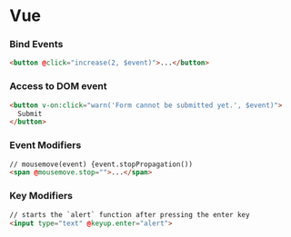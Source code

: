 # Vue

### Bind Events

```html
<button @click="increase(2, $event)">...</button>
```

### Access to DOM event

```html
<button v-on:click="warn('Form cannot be submitted yet.', $event)">
  Submit
</button>
```

### Event Modifiers

```html
// mousemove(event) {event.stopPropagation())
<span @mousemove.stop="">...</span>
```

### Key Modifiers

```html
// starts the `alert` function after pressing the enter key
<input type="text" @keyup.enter="alert">
```
